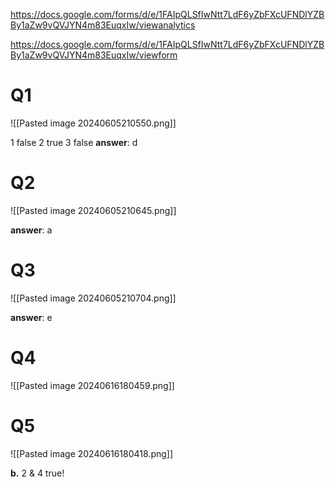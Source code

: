 
https://docs.google.com/forms/d/e/1FAIpQLSfIwNtt7LdF6yZbFXcUFNDlYZBBy1aZw9vQVJYN4m83EuqxIw/viewanalytics

https://docs.google.com/forms/d/e/1FAIpQLSfIwNtt7LdF6yZbFXcUFNDlYZBBy1aZw9vQVJYN4m83EuqxIw/viewform
# Q1

![[Pasted image 20240605210550.png]]

1 false
2 true
3 false
**answer**: d

# Q2

![[Pasted image 20240605210645.png]]

**answer**: a 

# Q3

![[Pasted image 20240605210704.png]]

**answer**: e

# Q4

![[Pasted image 20240616180459.png]]


# Q5


![[Pasted image 20240616180418.png]]


**b.** 2 & 4 true!